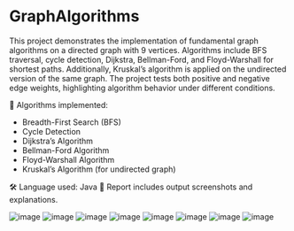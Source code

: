 # GraphAlgorithms
This project demonstrates the implementation of fundamental graph algorithms on a directed graph with 9 vertices. Algorithms include BFS traversal, cycle detection, Dijkstra, Bellman-Ford, and Floyd-Warshall for shortest paths. Additionally, Kruskal’s algorithm is applied on the undirected version of the same graph. The project tests both positive and negative edge weights, highlighting algorithm behavior under different conditions. 

📌 Algorithms implemented:
- Breadth-First Search (BFS)
- Cycle Detection
- Dijkstra’s Algorithm
- Bellman-Ford Algorithm
- Floyd-Warshall Algorithm
- Kruskal’s Algorithm (for undirected graph)

🛠️ Language used:  Java 
📄 Report includes output screenshots and explanations.

![image](https://github.com/user-attachments/assets/66621dcf-eea0-4c23-8251-5933c1d58c26)
![image](https://github.com/user-attachments/assets/0c6affe7-754f-46f3-8703-2ed246b14e72)
![image](https://github.com/user-attachments/assets/c273db0c-5af1-4bde-bc71-348019ea639c)
![image](https://github.com/user-attachments/assets/71b3f200-9c12-4433-98e4-7a9cc80c938d)
![image](https://github.com/user-attachments/assets/2ca9331f-8e33-4821-8f95-c128656db8a2)
![image](https://github.com/user-attachments/assets/ff2a2d79-6694-4916-a750-7105e11aa224)
![image](https://github.com/user-attachments/assets/d04bb134-4af3-4e8a-98bb-25f48ae1ca2b)
![image](https://github.com/user-attachments/assets/a3fb0bc0-e788-436d-8df0-fa67d0505396)
